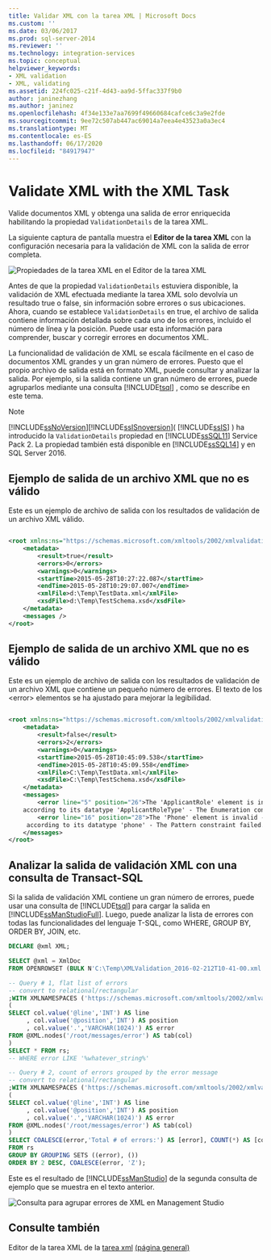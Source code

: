 ```yaml
---
title: Validar XML con la tarea XML | Microsoft Docs
ms.custom: ''
ms.date: 03/06/2017
ms.prod: sql-server-2014
ms.reviewer: ''
ms.technology: integration-services
ms.topic: conceptual
helpviewer_keywords:
- XML validation
- XML, validating
ms.assetid: 224fc025-c21f-4d43-aa9d-5ffac337f9b0
author: janinezhang
ms.author: janinez
ms.openlocfilehash: 4f34e133e7aa7699f49660684cafce6c3a9e2fde
ms.sourcegitcommit: 9ee72c507ab447ac69014a7eea4e43523a0a3ec4
ms.translationtype: MT
ms.contentlocale: es-ES
ms.lasthandoff: 06/17/2020
ms.locfileid: "84917947"
---
```

# <a name="validate-xml-with-the-xml-task"></a>Validate XML with the XML Task
  Valide documentos XML y obtenga una salida de error enriquecida habilitando la propiedad `ValidationDetails` de la tarea XML.

 La siguiente captura de pantalla muestra el **Editor de la tarea XML** con la configuración necesaria para la validación de XML con la salida de error completa.

 ![Propiedades de la tarea XML en el Editor de la tarea XML](../media/xmltaskproperties.jpg "Propiedades de la tarea XML en el Editor de la tarea XML")

 Antes de que la propiedad `ValidationDetails` estuviera disponible, la validación de XML efectuada mediante la tarea XML solo devolvía un resultado true o false, sin información sobre errores o sus ubicaciones. Ahora, cuando se establece `ValidationDetails` en true, el archivo de salida contiene información detallada sobre cada uno de los errores, incluido el número de línea y la posición. Puede usar esta información para comprender, buscar y corregir errores en documentos XML.

 La funcionalidad de validación de XML se escala fácilmente en el caso de documentos XML grandes y un gran número de errores. Puesto que el propio archivo de salida está en formato XML, puede consultar y analizar la salida. Por ejemplo, si la salida contiene un gran número de errores, puede agruparlos mediante una consulta [!INCLUDE[tsql](../../../includes/tsql-md.md)] , como se describe en este tema.

> [!NOTE]
>  [!INCLUDE[ssNoVersion](../../includes/ssnoversion-md.md)][!INCLUDE[ssISnoversion](../../includes/ssisnoversion-md.md)]( [!INCLUDE[ssIS](../../includes/ssis-md.md)] ) ha introducido la `ValidationDetails` propiedad en [!INCLUDE[ssSQL11](../../includes/sssql11-md.md)] Service Pack 2. La propiedad también está disponible en [!INCLUDE[ssSQL14](../../includes/sssql14-md.md)] y en SQL Server 2016.

## <a name="sample-output-for-xml-thats-valid"></a>Ejemplo de salida de un archivo XML que no es válido
 Este es un ejemplo de archivo de salida con los resultados de validación de un archivo XML válido.

```xml

<root xmlns:ns="https://schemas.microsoft.com/xmltools/2002/xmlvalidation">
    <metadata>
        <result>true</result>
        <errors>0</errors>
        <warnings>0</warnings>
        <startTime>2015-05-28T10:27:22.087</startTime>
        <endTime>2015-05-28T10:29:07.007</endTime>
        <xmlFile>d:\Temp\TestData.xml</xmlFile>
        <xsdFile>d:\Temp\TestSchema.xsd</xsdFile>
    </metadata>
    <messages />
</root>
```

## <a name="sample-output-for-xml-thats-not-valid"></a>Ejemplo de salida de un archivo XML que no es válido
 Este es un ejemplo de archivo de salida con los resultados de validación de un archivo XML que contiene un pequeño número de errores. El texto de los \<error> elementos se ha ajustado para mejorar la legibilidad.

```xml

<root xmlns:ns="https://schemas.microsoft.com/xmltools/2002/xmlvalidation">
    <metadata>
        <result>false</result>
        <errors>2</errors>
        <warnings>0</warnings>
        <startTime>2015-05-28T10:45:09.538</startTime>
        <endTime>2015-05-28T10:45:09.558</endTime>
        <xmlFile>C:\Temp\TestData.xml</xmlFile>
        <xsdFile>C:\Temp\TestSchema.xsd</xsdFile>
    </metadata>
    <messages>
        <error line="5" position="26">The 'ApplicantRole' element is invalid - The value 'wer3' is invalid
    according to its datatype 'ApplicantRoleType' - The Enumeration constraint failed.</error>
        <error line="16" position="28">The 'Phone' element is invalid - The value 'we3056666666' is invalid
     according to its datatype 'phone' - The Pattern constraint failed.</error>
    </messages>
</root>
```

## <a name="analyze-xml-validation-output-with-a-transact-sql-query"></a>Analizar la salida de validación XML con una consulta de Transact-SQL
 Si la salida de validación XML contiene un gran número de errores, puede usar una consulta de [!INCLUDE[tsql](../../../includes/tsql-md.md)] para cargar la salida en [!INCLUDE[ssManStudioFull](../../includes/ssmanstudiofull-md.md)]. Luego, puede analizar la lista de errores con todas las funcionalidades del lenguaje T-SQL, como WHERE, GROUP BY, ORDER BY, JOIN, etc.

```sql
DECLARE @xml XML;

SELECT @xml = XmlDoc   
FROM OPENROWSET (BULK N'C:\Temp\XMLValidation_2016-02-212T10-41-00.xml', SINGLE_BLOB) AS Tab(XmlDoc);

-- Query # 1, flat list of errors
-- convert to relational/rectangular
;WITH XMLNAMESPACES ('https://schemas.microsoft.com/xmltools/2002/xmlvalidation' AS ns), rs AS
(
SELECT col.value('@line','INT') AS line
     , col.value('@position','INT') AS position
     , col.value('.','VARCHAR(1024)') AS error
FROM @XML.nodes('/root/messages/error') AS tab(col)
)
SELECT * FROM rs;
-- WHERE error LIKE '%whatever_string%'

-- Query # 2, count of errors grouped by the error message
-- convert to relational/rectangular
;WITH XMLNAMESPACES ('https://schemas.microsoft.com/xmltools/2002/xmlvalidation' AS ns), rs AS
(
SELECT col.value('@line','INT') AS line
     , col.value('@position','INT') AS position
     , col.value('.','VARCHAR(1024)') AS error
FROM @XML.nodes('/root/messages/error') AS tab(col)
)
SELECT COALESCE(error,'Total # of errors:') AS [error], COUNT(*) AS [counter]
FROM rs
GROUP BY GROUPING SETS ((error), ())
ORDER BY 2 DESC, COALESCE(error, 'Z');

```

 Este es el resultado de [!INCLUDE[ssManStudio](../../includes/ssmanstudio-md.md)] de la segunda consulta de ejemplo que se muestra en el texto anterior.

 ![Consulta para agrupar errores de XML en Management Studio](../media/queryforxmlerrors.jpg "Consulta para agrupar errores de XML en Management Studio")

## <a name="see-also"></a>Consulte también
 Editor de la tarea XML de la [tarea xml](xml-task.md) [&#40;página general&#41;](../xml-task-editor-general-page.md)


